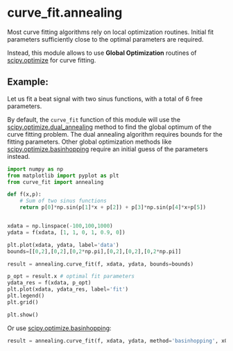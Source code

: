 curve_fit.annealing
===================

Most curve fitting algorithms rely on local optimization routines. Initial fit parameters sufficiently close to the optimal parameters are required.

Instead, this module allows to use  **Global Optimization** routines of [scipy.optimize] for curve fitting.


Example: 
-------

Let us fit a beat signal with two sinus functions, with a total of 6 free parameters.

By default, the `curve_fit` function of this module will use the [scipy.optimize.dual_annealing] method to find the global optimum of the curve fitting problem. The dual annealing algorithm requires bounds for the fitting parameters.
Other global optimization methods like [scipy.optimize.basinhopping] require an initial guess of the parameters instead.


```python
import numpy as np
from matplotlib import pyplot as plt
from curve_fit import annealing

def f(x,p):
    # Sum of two sinus functions
    return p[0]*np.sin(p[1]*x + p[2]) + p[3]*np.sin(p[4]*x+p[5])


xdata = np.linspace(-100,100,1000)
ydata = f(xdata, [1, 1, 0, 1, 0.9, 0])

plt.plot(xdata, ydata, label='data')
bounds=[[0,2],[0,2],[0,2*np.pi],[0,2],[0,2],[0,2*np.pi]]

result = annealing.curve_fit(f, xdata, ydata, bounds=bounds)

p_opt = result.x # optimal fit parameters
ydata_res = f(xdata, p_opt)
plt.plot(xdata, ydata_res, label='fit')
plt.legend()
plt.grid()

plt.show()
```

Or use [scipy.optimize.basinhopping]:

```python
result = annealing.curve_fit(f, xdata, ydata, method='basinhopping', x0=np.zeros(6))
```


[scipy.optimize.dual_annealing]: https://docs.scipy.org/doc/scipy/reference/generated/scipy.optimize.dual_annealing.html
[scipy.optimize.basinhopping]: https://docs.scipy.org/doc/scipy/reference/generated/scipy.optimize.basinhopping.html
[scipy.optimize]: https://docs.scipy.org/doc/scipy/reference/optimize.html